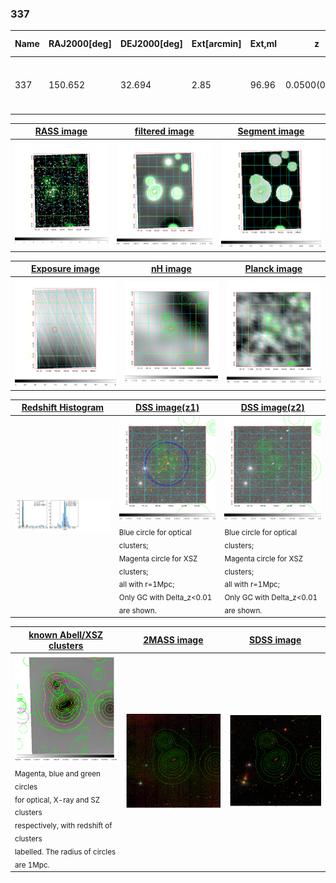 <div STYLE="page-break-after: always;"></div>

### 337

|Name|RAJ2000[deg]|DEJ2000[deg] |Ext[arcmin]| Ext,ml | z | z_src| C|GC(XSZ,Delta_z<0.01)| GC(OPT,Delta_z<0.01)|GC| R_sig[arcmin] | R500[arcmin] | R500[Mpc]| CRsig[c/s] | CR500[c/s] |L500[1E44 erg/s]|F500[1E-12 erg/s/cm^2]| M500[1E14 Msun]|Tx[keV]|Cnt_sig|Beta|Rc[arcmin]|Comment|Alias|
|---|---|---|---|---|---|------|---|--------|---------|----------|---|---|---|---|---|---|---|---|---|---|---|---|---|---|
|337| 150.652| 32.694| 2.85| 96.96| 0.0500(0.005)| z1, z_xsz| B| MCXC| N, W, Zw| C, F20, MCXC, N, SPI, Tak, W| 14.162| 12.506| 0.733| 0.305(0.037)| 0.299(0.037)| 0.338(0.028)| 5.709(0.473)| 1.18(0.05)| 2.40(0.06)| 137.9| 0.793(-0.122+0.129)| 5.169(-1.105+1.018)| -| k360|

|[RASS image](../image/337/337_img.pdf)|[filtered image](../image/337/337_fil.pdf)|[Segment image](../image/337/337_seg.pdf)|
|-------------------|--------------------|-------------------|
| <img src="../image/337/337_img.png" width="300">  | <img src="../image/337/337_fil.png" width="300">   | <img src="../image/337/337_seg.png" width="300">  |

|[Exposure image](../image/337/337_mex.pdf)| [nH image](../image/337/337_nh.pdf)| [Planck image](../image/337/337_p.pdf)|
|-------------------|--------------------|-------------------|
|<img src="../image/337/337_mex.png" width="300">   | <img src="../image/337/337_nh.png" width="300">    | <img src="../image/337/337_p.png" width="300"> |

|[Redshift Histogram](../image/337/337_zg.pdf) | [DSS image(z1)](../image/337/337_dss_z1.pdf)      |  [DSS image(z2)](../image/337/337_dss_z2.pdf)    |
|-------------------|--------------------|-------------------|
|<img src="../image/337/337_zg.png" width="300"> |<img src="../image/337/337_dss_z1.png" width="300"> <sub><br>Blue circle for optical clusters; <br>Magenta circle for XSZ clusters; <br>all with r=1Mpc; <br>Only GC with Delta_z<0.01 are shown. </sub>| <img src="../image/337/337_dss_z2.png" width="300"><sub><br>Blue circle for optical clusters; <br>Magenta circle for XSZ clusters; <br>all with r=1Mpc; <br>Only GC with Delta_z<0.01 are shown. </sub> |

|[known Abell/XSZ clusters](../image/337/337_gc.pdf) | [2MASS image](../image/337/337_2mass.pdf)      |[SDSS image](../image/337/337_sdss.pdf)   |
|-------------------|-------------------|-------------------|
|<img src=../image/337/337_gc.png width="300"> <br><sub>Magenta, blue and green circles <br>for optical, X-ray and SZ clusters <br>respectively, with redshift of clusters <br>labelled. The radius of circles <br>are 1Mpc.</sub>|<img src="../image/337/337_2mass.png" width="300">  | <img src="../image/337/337_sdss.png" width="300">  |




